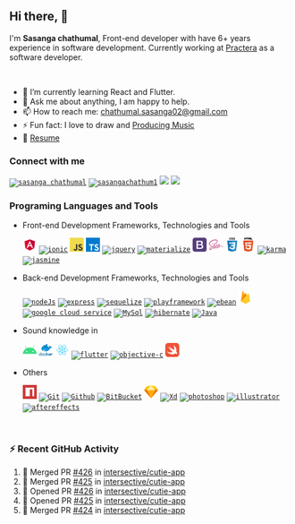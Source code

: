 ## Hi there, 👋

I'm **Sasanga chathumal**, Front-end developer with have 6+ years experience in software development. Currently working at [Practera](https://practera.com/) as a software developer.

<br/>

- 🌱  I’m currently learning React and Flutter.
- 💬  Ask me about anything, I am happy to help.
- 📫  How to reach me: chathumal.sasanga02@gmail.com
- ⚡ Fun fact: I love to draw and [Producing Music][musicYT]
- 📝 [Resume](https://drive.google.com/file/d/1zYbDpOD6x8mA8_D34_94o5fO0DKJDKFa/view)

### Connect with me

[<code><img src="https://cdn.jsdelivr.net/npm/simple-icons@v4/icons/linkedin.svg" alt="sasanga chathumal" height="25"/></code>][linkedin] [<code><img src="https://cdn.jsdelivr.net/npm/simple-icons@v4/icons/twitter.svg" alt="sasangachathum1" height="25"/></code>][twitter] [<code><img src='https://cdn.jsdelivr.net/npm/simple-icons@v4/icons/facebook.svg' height="25"></code>][facebook] [<code><img src="https://cdn.jsdelivr.net/npm/simple-icons@v4/icons/instagram.svg" height="25" /></code>][instagram]

### Programing Languages and Tools

- Front-end Development Frameworks, Technologies and Tools
  
    [<code><img src="https://raw.githubusercontent.com/github/explore/80688e429a7d4ef2fca1e82350fe8e3517d3494d/topics/angular/angular.png" alt="angularjs" height="25"/></code>][angular] [<code><img src="https://ionicframework.com/img/meta/logo.png" alt="ionic" height="25"/></code>][ionic] [<code><img src="https://raw.githubusercontent.com/github/explore/80688e429a7d4ef2fca1e82350fe8e3517d3494d/topics/javascript/javascript.png" alt="javascript" height="25"/></code>][javascript] [<code><img src="https://raw.githubusercontent.com/github/explore/80688e429a7d4ef2fca1e82350fe8e3517d3494d/topics/typescript/typescript.png" alt="typescript" height="25"/></code>][typescript] [<code><img src="https://cdn.iconscout.com/icon/free/png-256/jquery-10-1175155.png" alt="jquery" height="25"/></code>][jquery] [<code><img src="https://seeklogo.com/images/M/materialize-logo-0FCAD8A6F8-seeklogo.com.png" alt="materialize" height="25"/></code>][materializecss] [<code><img src="https://raw.githubusercontent.com/github/explore/80688e429a7d4ef2fca1e82350fe8e3517d3494d/topics/bootstrap/bootstrap.png" alt="bootstrap" height="25"/></code>][bootstrap] [<code><img src="https://raw.githubusercontent.com/github/explore/80688e429a7d4ef2fca1e82350fe8e3517d3494d/topics/sass/sass.png" alt="scss" height="25"/></code>][sass] [<code><img src="https://raw.githubusercontent.com/github/explore/80688e429a7d4ef2fca1e82350fe8e3517d3494d/topics/css/css.png" alt="css" height="25"/></code>][htmlcss] [<code><img src="https://raw.githubusercontent.com/github/explore/80688e429a7d4ef2fca1e82350fe8e3517d3494d/topics/html/html.png" alt="HTML" height="25"/></code>][htmlcss] [<code><img src="https://avatars0.githubusercontent.com/u/3284117?s=280&v=4" alt="karma" height="25"/></code>][karma] [<code><img src="https://upload.wikimedia.org/wikipedia/en/thumb/2/22/Logo_jasmine.svg/1200px-Logo_jasmine.svg.png" alt="jasmine" height="25"/></code>][jasmine]
    <br/>
- Back-end Development Frameworks, Technologies and Tools
  
    [<code><img src="https://upload.wikimedia.org/wikipedia/commons/thumb/d/d9/Node.js_logo.svg/220px-Node.js_logo.svg.png" alt="nodeJs" height="25"/></code>](https://nodejs.org/en/) [<code><img src="https://upload.wikimedia.org/wikipedia/commons/6/64/Expressjs.png" alt="express" height="25"/></code>](https://expressjs.com/) [<code><img src="https://cdn.filestackcontent.com/YO2eS6E7QmwNbjzGrNZz" alt="sequelize" height="25"/></code>](https://sequelize.org/) [<code><img src="https://www.playframework.com/assets/images/logos/3740142a5b6d7e5c73afc223f837c2ed-play_full_color.png" alt="playframework" height="25"/></code>](https://www.playframework.com/) [<code><img src="https://ebean.io/images/logo-200.png" alt="ebean" height="25"/></code>](https://ebean.io/)  [<code><img src="https://raw.githubusercontent.com/github/explore/80688e429a7d4ef2fca1e82350fe8e3517d3494d/topics/firebase/firebase.png" alt="firebase" height="25"/></code>](https://firebase.google.com/) [<code><img src="https://1.bp.blogspot.com/-fMzsI_Vpkx0/WVL0Kt8evjI/AAAAAAAAEDs/d5XIniNsL60xtMyB5MrHsnhufhdi5knMACLcBGAs/s1600/java-8.png" alt="google cloud service" height="25"/></code>](https://cloud.google.com/) [<code><img src="https://www.mysql.com/common/logos/logo-mysql-170x115.png" alt="MySql" height="25"/></code>](https://www.mysql.com/) [<code><img src="https://hibernate.org/images/hibernate_icon_whitebkg.svg" alt="hibernate" height="25"/></code>](https://hibernate.org/) [<code><img src="https://seeklogo.com/images/J/java-logo-7833D1D21A-seeklogo.com.png" alt="Java" height="25"/></code>](https://www.java.com/en/)
  <br/>
- Sound knowledge in
  
    [<code><img src="https://raw.githubusercontent.com/github/explore/80688e429a7d4ef2fca1e82350fe8e3517d3494d/topics/android/android.png" alt="android" height="25"/></code>](https://www.android.com/) [<code><img src="https://raw.githubusercontent.com/github/explore/80688e429a7d4ef2fca1e82350fe8e3517d3494d/topics/docker/docker.png" alt="docker" height="25"/></code>](https://www.docker.com/) [<code><img src="https://raw.githubusercontent.com/github/explore/80688e429a7d4ef2fca1e82350fe8e3517d3494d/topics/react/react.png" alt="react" height="25"/></code>](https://reactjs.org/) [<code><img src="https://cdn.worldvectorlogo.com/logos/flutter-logo.svg" alt="flutter" height="25"/></code>](https://flutter.dev/) [<code><img src="https://www.vectorlogo.zone/logos/apple_objectivec/apple_objectivec-icon.svg" alt="objective-c" height="25"/></code>](https://en.wikipedia.org/wiki/Objective-C) [<code><img src="https://raw.githubusercontent.com/github/explore/80688e429a7d4ef2fca1e82350fe8e3517d3494d/topics/swift/swift.png" alt="swift" height="25"/></code>](https://developer.apple.com/swift/)
  <br/>
- Others
  
    [<code><img src="https://raw.githubusercontent.com/github/explore/80688e429a7d4ef2fca1e82350fe8e3517d3494d/topics/npm/npm.png" alt="npm" height="25"/></code>](https://www.npmjs.com/) [<code><img src="https://seeklogo.com/images/G/git-logo-CD8D6F1C09-seeklogo.com.png" alt="Git" height="25"/></code>](https://git-scm.com/) [<code><img src="https://github.githubassets.com/images/modules/logos_page/Octocat.png" alt="Github" height="25"/></code>](https://github.com/) [<code><img src="https://seeklogo.com/images/B/bitbucket-logo-D072214725-seeklogo.com.png" alt="BitBucket" height="25"/></code>](https://bitbucket.org/) [<code><img src="https://raw.githubusercontent.com/github/explore/a5995564b5ff71c41da080abc49f1ba4132127c1/topics/sketch/sketch.png" alt="sketch" height="25"/></code>](https://www.sketch.com/) [<code><img src="https://cdn.freebiesupply.com/logos/large/2x/adobe-xd-logo-png-transparent.png" alt="Xd" height="25"/></code>](https://www.adobe.com/products/xd.html) [<code><img src="https://seeklogo.com/images/P/photoshop-2020-logo-37B02055A4-seeklogo.com.png" alt="photoshop" height="25"/></code>](https://www.adobe.com/products/photoshop.html) [<code><img src="https://seeklogo.com/images/A/adobe-illustrator-cc-logo-C1DC5A6D09-seeklogo.com.png" alt="illustrator" height="25"/></code>](https://www.adobe.com/products/illustrator.html) [<code><img src="https://seeklogo.com/images/A/after-effects-cs6-logo-EC9F3A3961-seeklogo.com.png" alt="aftereffects" height="25"/></code>](https://www.adobe.com/products/aftereffects.html)
<br/>

### ⚡️ Recent GitHub Activity
<!--START_SECTION:activity-->
1. 🎉 Merged PR [#426](https://github.com/intersective/cutie-app/pull/426) in [intersective/cutie-app](https://github.com/intersective/cutie-app)
2. 🎉 Merged PR [#425](https://github.com/intersective/cutie-app/pull/425) in [intersective/cutie-app](https://github.com/intersective/cutie-app)
3. 💪 Opened PR [#426](https://github.com/intersective/cutie-app/pull/426) in [intersective/cutie-app](https://github.com/intersective/cutie-app)
4. 💪 Opened PR [#425](https://github.com/intersective/cutie-app/pull/425) in [intersective/cutie-app](https://github.com/intersective/cutie-app)
5. 🎉 Merged PR [#424](https://github.com/intersective/cutie-app/pull/424) in [intersective/cutie-app](https://github.com/intersective/cutie-app)
<!--END_SECTION:activity-->

[musicYT]: https://www.youtube.com/channel/UCG6U1QEg7yCvQBuMHMZC_bQ
[twitter]: https://twitter.com/SasangaChathum1
[instagram]: https://www.instagram.com/sasanga_chathumal/
[linkedin]: https://www.linkedin.com/in/sasanga-chathumal/
[facebook]: https://www.facebook.com/sasanga.chathumal/

<!-- Feamwork Site Links -->
[angular]: https://angular.io
[ionic]: https://ionicframework.com
[javascript]: https://developer.mozilla.org/en-US/docs/Web/JavaScript
[typescript]: https://www.typescriptlang.org/
[jquery]: https://jquery.com/
[materializecss]: https://materializecss.com/
[bootstrap]: https://getbootstrap.com/
[sass]: https://sass-lang.com/
[htmlcss]: https://www.w3.org/standards/webdesign/htmlcss.html
[karma]: https://karma-runner.github.io/latest/index.html
[jasmine]: https://jasmine.github.io/
